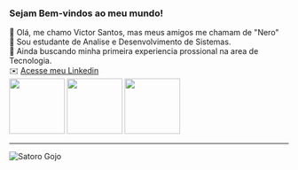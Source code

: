 ### Sejam Bem-vindos ao meu mundo!

📝 Olá, me chamo Victor Santos, mas meus amigos me chamam de "Nero"<br>
💬 Sou estudante de Analise e Desenvolvimento de Sistemas.<br>
💬 Ainda buscando minha primeira experiencia prossional na area de Tecnologia.<br>
✉️ [Acesse meu Linkedin](www.linkedin.com/in/victor-santos-de-souza)<br>
<img src="https://cdn.jsdelivr.net/gh/devicons/devicon@latest/icons/python/python-original.svg" width="100px">
<img src="https://cdn.jsdelivr.net/gh/devicons/devicon@latest/icons/javascript/javascript-original.svg" width="100px">
<img src="https://cdn.jsdelivr.net/gh/devicons/devicon@latest/icons/html5/html5-original-wordmark.svg" width="100px">


---------------------

![Satoro Gojo](https://images4.alphacoders.com/133/1332281.jpeg)




<!--
**VictorSantosdeSouza/VictorSantosdeSouza** is a ✨ _special_ ✨ repository because its `README.md` (this file) appears on your GitHub profile.

Here are some ideas to get you started:

- 🔭 I’m currently working on ...
- 🌱 I’m currently learning ...
- 👯 I’m looking to collaborate on ...
- 🤔 I’m looking for help with ...
- 💬 Ask me about ...
- 📫 How to reach me: ...
- 😄 Pronouns: ...
- ⚡ Fun fact: ...
-->
